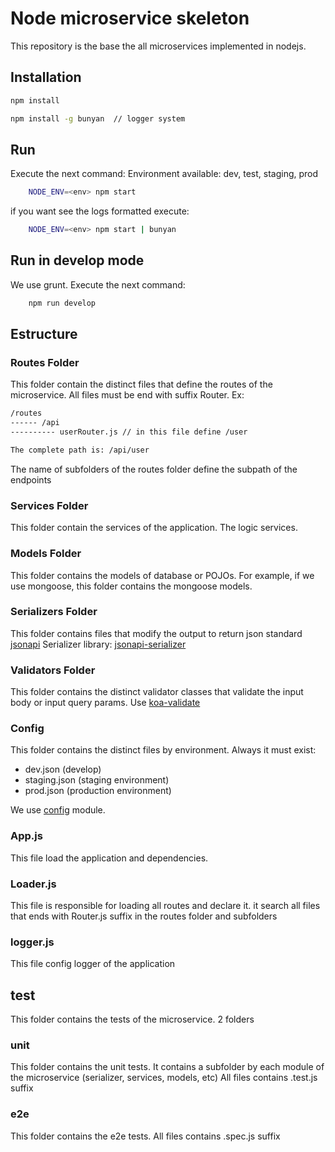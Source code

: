 # Node microservice skeleton
This repository is the base the all microservices implemented in nodejs.

## Installation

```bash
npm install

npm install -g bunyan  // logger system
```

## Run
Execute the next command: Environment available: dev, test, staging, prod

```bash
    NODE_ENV=<env> npm start
```

if you want see the logs formatted execute:

```bash
    NODE_ENV=<env> npm start | bunyan
```

## Run in develop mode
We use grunt. Execute the next command:

```bash
    npm run develop
```

## Estructure
### Routes Folder
This folder contain the distinct files that define the routes of the microservice. All files must be end with suffix Router. Ex:

```bash
/routes
------ /api
---------- userRouter.js // in this file define /user

The complete path is: /api/user
```

The name of subfolders of the routes folder define the subpath of the endpoints

### Services Folder
This folder contain the services of the application. The logic services.

### Models Folder
This folder contains the models of database or POJOs. For example, if we use mongoose, this folder contains the mongoose models.

### Serializers Folder
This folder contains files that modify the output to return json standard [jsonapi](http://jsonapi.org/) Serializer library: [jsonapi-serializer](https://github.com/SeyZ/jsonapi-serializer)

### Validators Folder
This folder contains the distinct validator classes that validate the input body or input query params. Use [koa-validate](https://github.com/RocksonZeta/koa-validate)

### Config
This folder contains the distinct files by environment. Always it must exist:
- dev.json (develop)
- staging.json (staging environment)
- prod.json (production environment)

We use [config](https://github.com/lorenwest/node-config) module.

### App.js
This file load the application and dependencies.

### Loader.js
This file is responsible for loading all routes and declare it. it search all files that ends with Router.js suffix in the routes folder and subfolders

### logger.js
This file config logger of the application

## test
This folder contains the tests of the microservice. 2 folders

### unit
  This folder contains the unit tests. It contains a subfolder by each module of the microservice (serializer, services, models, etc)   All files contains .test.js suffix

### e2e
 This folder contains the e2e tests.  All files contains .spec.js suffix
